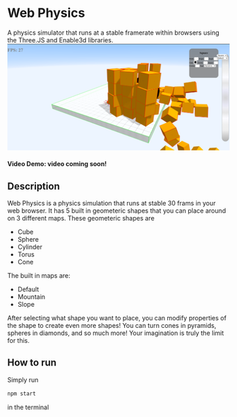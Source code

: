 # Web Physics
A physics simulator that runs at a stable framerate within browsers using the Three.JS and Enable3d libraries.
![Screenshot](https://github.com/Mipppy/enable3d-physics-examples/blob/master/screenshot.png)

#### Video Demo:  video coming soon!

## Description
Web Physics is a physics simulation that runs at stable 30 frams in your web browser.  It has 5 built in geometeric shapes that you can place around on 3 different maps.  These geometeric shapes are
- Cube
- Sphere
- Cylinder
- Torus
- Cone

The built in maps are: 
- Default
- Mountain
- Slope

After selecting what shape you want to place, you can modify properties of the shape to create even more shapes!  You can turn cones in pyramids, spheres in diamonds, and so much more!  Your imagination is truly the limit for this.  

## How to run
Simply run
```bash
npm start
```
in the terminal
